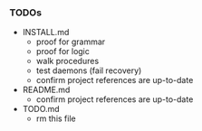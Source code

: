 ### TODOs
- INSTALL.md
   - proof for grammar
   - proof for logic
   - walk procedures
   - test daemons (fail recovery)
   - confirm project references are up-to-date
- README.md
   - confirm project references are up-to-date
- TODO.md
   - rm this file